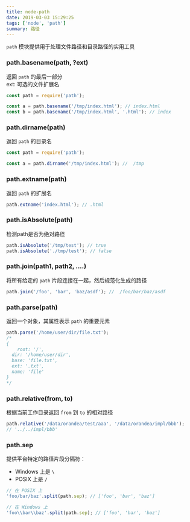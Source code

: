 ```yaml
---
title: node-path
date: 2019-03-03 15:29:25
tags: ['node', 'path']
summary: 路径
---
```

`path` 模块提供用于处理文件路径和目录路径的实用工具

<a name="dcab3a1c"></a>
### path.basename(path, ?ext)
返回 `path` 的最后一部分<br />ext: 可选的文件扩展名
```javascript
const path = require('path');

const a = path.basename('/tmp/index.html'); // index.html
const b = path.basename('/tmp/index.html', '.html'); // index
```

<a name="ea703498"></a>
### path.dirname(path)
返回 `path` 的目录名
```javascript
const path = require('path');

const a = path.dirname('/tmp/index.html'); //  /tmp
```

<a name="ebae83b1"></a>
### path.extname(path)
返回 `path` 的扩展名
```javascript
path.extname('index.html'); // .html
```

<a name="f9f6c9a2"></a>
### path.isAbsolute(path)
检测path是否为绝对路径
```javascript
path.isAbsolute('/tmp/test'); // true
path.isAbsolute('./tmp/test'); // false
```

<a name="f9c9d28b"></a>
### path.join(path1, path2, ....)
将所有给定的 `path` 片段连接在一起，然后规范化生成的路径
```javascript
path.join('/foo', 'bar', 'baz/asdf'); //  /foo/bar/baz/asdf
```

<a name="409c96a8"></a>
### path.parse(path)
返回一个对象，其属性表示 `path` 的重要元素
```javascript
path.parse('/home/user/dir/file.txt');
/*
{ 
	root: '/',
  dir: '/home/user/dir',
  base: 'file.txt',
  ext: '.txt',
  name: 'file' 
}
*/
```

<a name="1341a6c6"></a>
### path.relative(from, to)
根据当前工作目录返回 `from` 到 `to` 的相对路径
```javascript
path.relative('/data/orandea/test/aaa', '/data/orandea/impl/bbb');
// '../../impl/bbb'
```

<a name="path.sep"></a>
### path.sep
提供平台特定的路径片段分隔符：
* Windows 上是 `\`
* POSIX 上是 `/`
```javascript
// 在 POSIX 上
'foo/bar/baz'.split(path.sep); // ['foo', 'bar', 'baz']

// 在 Windows 上
'foo\\bar\\baz'.split(path.sep); // ['foo', 'bar', 'baz']
```